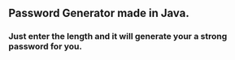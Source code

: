 ## Password Generator made in Java. 
### Just enter the length and it will generate your a strong password for you.
